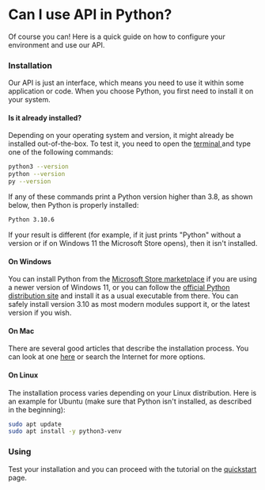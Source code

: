 # Can I use API in Python?

Of course you can! Here is a quick guide on how to configure your environment and use our API.

### Installation

Our API is just an interface, which means you need to use it within some application or code. When you choose Python, you first need to install it on your system.

#### Is it already installed?

Depending on your operating system and version, it might already be installed out-of-the-box. To test it, you need to open the [terminal ](../glossary/concepts.md#terminal)and type one of the following commands:

```bash
python3 --version
python --version
py --version
```

If any of these commands print a Python version higher than 3.8, as shown below, then Python is properly installed:

```bash
Python 3.10.6
```

If your result is different (for example, if it just prints "Python" without a version or if on Windows 11 the Microsoft Store opens), then it isn't installed.

#### On Windows

You can install Python from the [Microsoft Store marketplace](https://apps.microsoft.com/detail/9pjpw5ldxlz5?hl=en-US\&gl=US) if you are using a newer version of Windows 11, or you can follow the [official Python distribution site](https://www.python.org/downloads/) and install it as a usual executable from there. You can safely install version 3.10 as most modern modules support it, or the latest version if you wish.

#### On Mac

There are several good articles that describe the installation process. You can look at one [here](https://docs.python-guide.org/starting/install3/osx/) or search the Internet for more options.

#### On Linux

The installation process varies depending on your Linux distribution. Here is an example for Ubuntu (make sure that Python isn't installed, as described in the beginning):

```bash
sudo apt update
sudo apt install -y python3-venv
```

### Using

Test your installation and you can proceed with the tutorial on the [quickstart](broken-reference) page.
